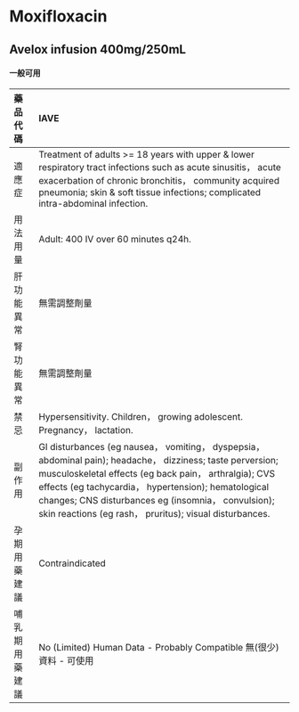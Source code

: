 # Moxifloxacin

## Avelox infusion 400mg/250mL

#### 一般可用

| 藥品代碼       | IAVE                                                                                                                                                                                                                                                                                                                                         |
|:---------------|:---------------------------------------------------------------------------------------------------------------------------------------------------------------------------------------------------------------------------------------------------------------------------------------------------------------------------------------------|
| 適應症         | Treatment of adults >= 18 years with upper & lower respiratory tract infections such as acute sinusitis， acute exacerbation of chronic bronchitis， community acquired pneumonia; skin & soft tissue infections; complicated intra-abdominal infection.                                                                                     |
| 用法用量       | Adult: 400 IV over 60 minutes q24h.                                                                                                                                                                                                                                                                                                          |
| 肝功能異常     | 無需調整劑量                                                                                                                                                                                                                                                                                                                                 |
| 腎功能異常     | 無需調整劑量                                                                                                                                                                                                                                                                                                                                 |
| 禁忌           | Hypersensitivity. Children， growing adolescent. Pregnancy， lactation.                                                                                                                                                                                                                                                                      |
| 副作用         | GI disturbances (eg nausea， vomiting， dyspepsia， abdominal pain); headache， dizziness; taste perversion; musculoskeletal effects (eg back pain， arthralgia); CVS effects (eg tachycardia， hypertension); hematological changes; CNS disturbances eg (insomnia， convulsion); skin reactions (eg rash， pruritus); visual disturbances. |
| 孕期用藥建議   | Contraindicated                                                                                                                                                                                                                                                                                                                              |
| 哺乳期用藥建議 | No (Limited) Human Data - Probably Compatible 無(很少)資料 - 可使用                                                                                                                                                                                                                                                                          |

